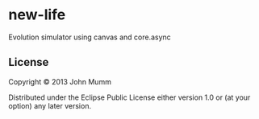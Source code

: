 # new-life

Evolution simulator using canvas and core.async

## License

Copyright © 2013 John Mumm

Distributed under the Eclipse Public License either version 1.0 or (at
your option) any later version.
